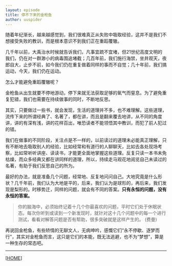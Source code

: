```yaml
---
layout: episode
title: 停不下来的金枪鱼
author: uuspider
---
```

随着年纪渐长，越来越感觉到，我们很难真正从失败中吸取经验，这并不是我们不想接受失败的教训，而是根本意识不到我们正在重蹈覆辙。

几千年以前，大禹治水时候就告诉我们，凡事宜疏不宜堵，但21世纪高度文明的我们，仍在对一群渺小的病毒围追堵截；几百年前，我们施行海禁，坐井观天，夜郎自大，止步不前，如今我们仍在重复做着同样的事而不自觉；几十年前，我们搞运动，今天，我们仍在运动。

怎么才能避免重蹈覆辙呢？

金枪鱼从出生就要不停地游动，停下来就无法获取足够的氧气而窒息。为了避免重复犯错，我们也需要在持续做事的同时，不断地反思。

其实，只要做过一些书，就会发现，生活的道理并不多，也不难理解。这些道理，流传下来的所谓经典了、名著了，都在讲，而且是翻来覆去地讲，从不同的角度讲，讲的有深有浅，讲的花样百出，唯恐读者不能领悟其中教训，而犯了前人犯过的错。

我们在做事的不同阶段，关注点是不一样的，以前读过的道理未必能真正理解，只有不断地去吸取别人的经验，比如经常和有道行的人聊聊天，比如去各处现场考察，比如常听听讲座、读读书，才能更全面地掌握这些道理。反复只读一本书未免枯燥，而众多经典又都在讲同样的道理，所以，持续走马观花地阅览自己未读过的名著，有助于我们反思自己的所为。

最好的办法，就是准备几个问题，经常地、反复地问问自己。大地究竟是什么形状？几千年前，我们认为大地是平的，后来，我们认为是球形的，再后来，我们发现是梨形的。时移势迁，同样的问题，就会有不同的答案。**只有永恒的问题，没有永恒的答案。**

> 你的脑海中，必须始终记着十几个你最喜欢的问题，平时它们处于休眠状态。每次你听到或读到一个新发现时，就针对这十几个问题中的每一个进行测试，看看对解答问题是否有帮助，很多突破就是这样产生的。 (费曼)

再说回金枪鱼，有些矫情的无聊文人，无病呻吟，感慨它们“永不停歇、逐梦而行”，其实对金枪鱼而言，这只是它们的本能，既无法逃避，也不为“梦想”，算是一种生存的常态吧。

***

[[HOME][episode]]

[episode]:http://about.uuspider.com/2019/06/02/episodeindex.html

